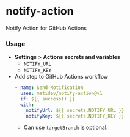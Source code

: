 # notify-action

Notify Action for GitHub Actions

### Usage

- **Settings** > **Actions secrets and variables**
    - `NOTIFY_URL`
    - `NOTIFY_KEY`
- Add step to GitHub Actions workflow
  ```yaml
  - name: Send Notification
    uses: matidev/notify-action@v1
    if: ${{ success() }}
    with:
      notifyUrl: ${{ secrets.NOTIFY_URL }}
      notifyKey: ${{ secrets.NOTIFY_KEY }}
  ```
  - Can use `targetBranch` is optional.